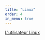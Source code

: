 ```yaml
---
title: "Linux"
order: 4
in_menu: true
---
```

<a href="https://reno7366.github.io/lesite/user.">L'utilisateur Linux</a> 